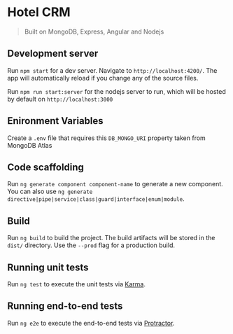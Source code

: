 # Hotel CRM

> Built on MongoDB, Express, Angular and Nodejs

## Development server

Run `npm start` for a dev server. Navigate to `http://localhost:4200/`. The app will automatically reload if you change any of the source files.

Run `npm run start:server` for the nodejs server to run, which will be hosted by default on `http://localhost:3000`

## Enironment Variables

Create a `.env` file that requires this `DB_MONGO_URI` property taken from MongoDB Atlas

## Code scaffolding

Run `ng generate component component-name` to generate a new component. You can also use `ng generate directive|pipe|service|class|guard|interface|enum|module`.

## Build

Run `ng build` to build the project. The build artifacts will be stored in the `dist/` directory. Use the `--prod` flag for a production build.

## Running unit tests

Run `ng test` to execute the unit tests via [Karma](https://karma-runner.github.io).

## Running end-to-end tests

Run `ng e2e` to execute the end-to-end tests via [Protractor](http://www.protractortest.org/).
